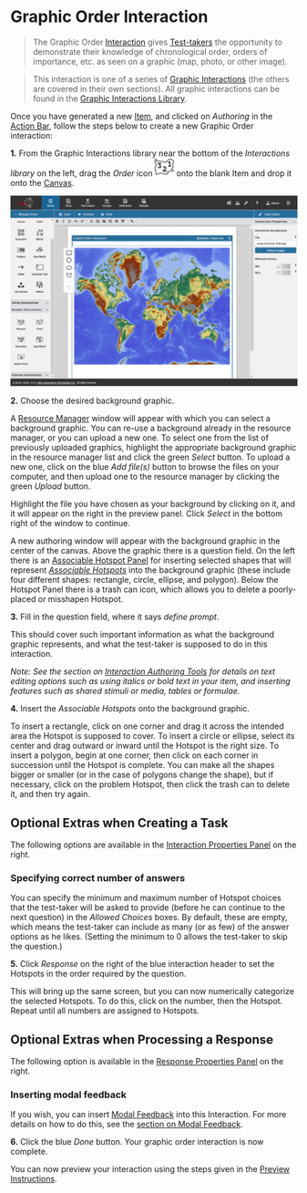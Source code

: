 <!--
created_at: 2016-12-15
authors:         
    - "Catherine Pease"
--> 

# Graphic Order Interaction

>The Graphic Order [Interaction](../appendix/glossary.md#interaction) gives [Test-takers](../appendix/glossary.md#test-taker) the opportunity to demonstrate their knowledge of chronological order, orders of importance, etc. as seen on a graphic (map, photo, or other image).

>This interaction is one of a series of [Graphic Interactions](../appendix/glossary.md#graphic-interactions) (the others are covered in their own sections). All graphic interactions can be found in the [Graphic Interactions Library](../appendix/glossary.md#graphic-interactions-library). 


Once you have generated a new [Item](../appendix/glossary.md#item), and clicked on *Authoring* in the [Action Bar](../appendix/glossary.md#action-bar), follow the steps below to create a new Graphic Order interaction:

**1.** From the Graphic Interactions library near the bottom of the *Interactions library* on the left, drag the *Order* icon ![Graphic Order](../resources/_icons/graphic-order.png) onto the blank Item and drop it onto the [Canvas](../appendix/glossary.md#canvas).

![Graphic Order Interaction](../resources/backend/items/authoring/done-9.png)

**2.** Choose the desired background graphic.

A [Resource Manager](../appendix/glossary.md#resource-manager) window will appear with which you can select a background graphic. You can re-use a background  already in the resource manager, or you can upload a new one. To select one from the list of previously uploaded graphics, highlight the appropriate background graphic in the resource manager list and click the green *Select* button. To upload a new one, click on the blue *Add file(s)* button to browse the files on your computer, and then upload one to the resource manager by clicking the green *Upload* button.

Highlight the file you have chosen as your background by clicking on it, and it will appear on the right in the preview panel. Click *Select* in the bottom right of the window to continue.

A new authoring window will appear with the background graphic in the center of the canvas. Above the graphic there is a question field. On the left there is an [Associable Hotspot Panel](../appendix/glossary.md#associable-hotspot-panel) for inserting selected shapes that will represent *[Associable Hotspots](../appendix/glossary.md#associable-hotspots)* into the background graphic (these include four different shapes: rectangle, circle, ellipse, and polygon). Below the Hotspot Panel there is a trash can icon, which allows you to delete a poorly-placed or misshapen Hotspot.


**3.** Fill in the question field, where it says _define prompt_. 

This should cover such important information as what the background graphic represents, and what the test-taker is supposed to do in this interaction. 

*Note: See the section on [Interaction Authoring Tools](../interactions/interaction-authoring-tools.md) for details on text editing options such as using italics or bold text in your item, and inserting features such as shared stimuli or media, tables or formulae.*

**4.** Insert the *Associable Hotspots* onto the background graphic.

To insert a rectangle, click on one corner and drag it across the intended area the Hotspot is supposed to cover. To insert a circle or ellipse, select its center and drag outward or inward until the Hotspot is the right size. To insert a polygon, begin at one corner, then click on each corner in succession until the Hotspot is complete. You can make all the shapes bigger or smaller (or in the case of polygons change the shape), but if necessary, click on the problem Hotspot, then click the trash can to delete it, and then try again.

<aside class="optional-extras">
    
## Optional Extras when Creating a Task

The following options are available in the [Interaction Properties Panel](../appendix/glossary.md#int-prop-panel) on the right.

### Specifying correct number of answers 

You can specify the minimum and maximum number of Hotspot choices that the test-taker will be asked to provide (before he can continue to the next question) in the *Allowed Choices* boxes. By default, these are empty, which means the test-taker can include as many (or as few) of the answer options as he likes. (Setting the minimum to 0 allows the test-taker to skip the question.)
</aside>

**5.** Click *Response* on the right of the blue interaction header to set the Hotspots in the order required by the question.

This will bring up the same screen, but you can now numerically categorize the selected Hotspots. To do this, click on the number, then the Hotspot. Repeat until all numbers are assigned to Hotspots.

<aside class="optional-extras">
    
## Optional Extras when Processing a Response

The following option is available in the [Response Properties Panel](../appendix/glossary.md#resp-prop-panel) on the right.

### Inserting modal feedback

If you wish, you can insert [Modal Feedback](../appendix/glossary.md#modal-feedback) into this Interaction. For more details on how to do this, see the [section on Modal Feedback](../items/modal-feedback.md). 

</aside>


**6.** Click the blue *Done* button. Your graphic order interaction is now complete.

You can now preview your interaction using the steps given in the [Preview Instructions](../items/preview.md).

